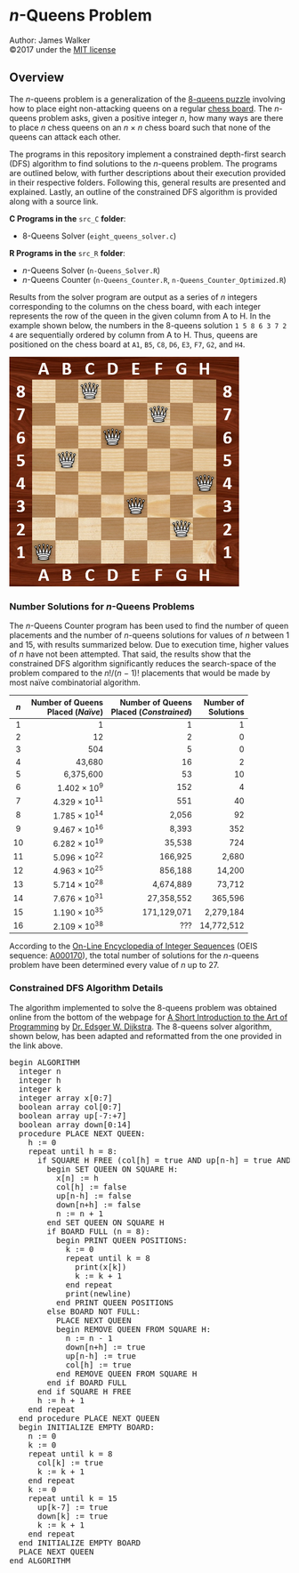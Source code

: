 # _n_-Queens Problem  
Author: James Walker  
©2017 under the [MIT license]  

## Overview  
The _n_-queens problem is a generalization of the [8-queens puzzle] involving how to place eight non-attacking queens on a regular [chess board]. The _n_-queens problem asks, given a positive integer _n_,  how many ways are there to place _n_ chess queens on an _n_ × _n_ chess board such that none of the queens can attack each other.  

The programs in this repository implement a constrained depth-first search (DFS) algorithm to find solutions to the _n_-queens problem. The programs are outlined below, with further descriptions about their execution provided in their respective folders. Following this, general results are presented and explained. Lastly, an outline of the constrained DFS algorithm is provided along with a source link.  

**C Programs in the** `src_C` **folder**:  
- 8-Queens Solver (`eight_queens_solver.c`)  

**R Programs in the** `src_R` **folder**:  
- _n_-Queens Solver (`n-Queens_Solver.R`)  
- _n_-Queens Counter (`n-Queens_Counter.R`, `n-Queens_Counter_Optimized.R`)  

Results from the solver program are output as a series of _n_ integers corresponding to the columns on the chess board, with each integer represents the row of the queen in the given column from A to H. In the example shown below, the numbers in the 8-queens solution `1 5 8 6 3 7 2 4` are sequentially ordered by column from A to H. Thus, queens are positioned on the chess board at `A1`, `B5`, `C8`, `D6`, `E3`, `F7`, `G2`, and `H4`.  

<img src="./img/8-Queens_Example.png" title="One Solution to the 8-Queens Problem" alt="8-Queens Solution Example" height="413" width="413"/>   
  
### Number Solutions for _n_-Queens Problems  
The _n_-Queens Counter program has been used to find the number of queen placements and the number of _n_-queens solutions for values of _n_ between 1 and 15, with results summarized below. Due to execution time, higher values of _n_ have not been attempted. That said, the results show that the constrained DFS algorithm significantly reduces the search-space of the problem compared to the _n_!/(_n_ − 1)! placements that would be made by most naïve combinatorial algorithm.  

| <div><em>n</em></div> | <div>Number of Queens</div><div>Placed (<em>Naïve</em>)</div> | <div>Number of Queens</div><div>Placed (<em>Constrained</em>)</div> | <div>Number of</div><div>Solutions</div> |  
|:---:|------------------------:|------------:|-----------:|  
|   1 |                       1 |           1 |          1 |  
|   2 |                      12 |           2 |          0 |  
|   3 |                     504 |           5 |          0 |  
|   4 |                  43,680 |          16 |          2 |  
|   5 |               6,375,600 |          53 |         10 |  
|   6 |  1.402 × 10<sup>9</sup> |         152 |          4 |  
|   7 | 4.329 × 10<sup>11</sup> |         551 |         40 |  
|   8 | 1.785 × 10<sup>14</sup> |       2,056 |         92 |  
|   9 | 9.467 × 10<sup>16</sup> |       8,393 |        352 |  
|  10 | 6.282 × 10<sup>19</sup> |      35,538 |        724 |  
|  11 | 5.096 × 10<sup>22</sup> |     166,925 |      2,680 |  
|  12 | 4.963 × 10<sup>25</sup> |     856,188 |     14,200 |  
|  13 | 5.714 × 10<sup>28</sup> |   4,674,889 |     73,712 |  
|  14 | 7.676 × 10<sup>31</sup> |  27,358,552 |    365,596 |  
|  15 | 1.190 × 10<sup>35</sup> | 171,129,071 |  2,279,184 |  
|  16 | 2.109 × 10<sup>38</sup> |         ??? | 14,772,512 |  

According to the [On-Line Encyclopedia of Integer Sequences] \(OEIS sequence: [A000170]), the total number of solutions for the _n_-queens problem have been determined every value of _n_ up to 27.  

### Constrained DFS Algorithm Details  
The algorithm implemented to solve the 8-queens problem was obtained online from the bottom of the webpage for [A Short Introduction to the Art of Programming] by [Dr. Edsger W. Dijkstra]. The 8-queens solver algorithm, shown below, has been adapted and reformatted from the one provided in the link above.  

<pre>begin ALGORITHM  
  integer n  
  integer h  
  integer k  
  integer array x[0:7]  
  boolean array col[0:7]  
  boolean array up[-7:+7]  
  boolean array down[0:14]  
  procedure PLACE NEXT QUEEN:  
    h := 0  
    repeat until h = 8:  
      if SQUARE H FREE (col[h] = true AND up[n-h] = true AND down[n+h] = true):  
        begin SET QUEEN ON SQUARE H:  
          x[n] := h  
          col[h] := false  
          up[n-h] := false  
          down[n+h] := false  
          n := n + 1  
        end SET QUEEN ON SQUARE H  
        if BOARD FULL (n = 8):  
          begin PRINT QUEEN POSITIONS:  
            k := 0  
            repeat until k = 8  
              print(x[k])  
              k := k + 1  
            end repeat  
            print(newline)  
          end PRINT QUEEN POSITIONS  
        else BOARD NOT FULL:  
          PLACE NEXT QUEEN  
          begin REMOVE QUEEN FROM SQUARE H:  
            n := n - 1  
            down[n+h] := true  
            up[n-h] := true  
            col[h] := true  
          end REMOVE QUEEN FROM SQUARE H  
        end if BOARD FULL  
      end if SQUARE H FREE  
      h := h + 1  
    end repeat  
  end procedure PLACE NEXT QUEEN  
  begin INITIALIZE EMPTY BOARD:  
    n := 0  
    k := 0  
    repeat until k = 8  
      col[k] := true  
      k := k + 1  
    end repeat  
    k := 0  
    repeat until k = 15  
      up[k-7] := true  
      down[k] := true  
      k := k + 1  
    end repeat  
  end INITIALIZE EMPTY BOARD
  PLACE NEXT QUEEN  
end ALGORITHM</pre>   

[MIT license]: http://www.opensource.org/licenses/mit-license.php  
[8-queens puzzle]: http://wikipedia.org/wiki/Eight_queens_puzzle  
[chess board]: http://wikipedia.org/wiki/Chessboard  
[On-Line Encyclopedia of Integer Sequences]: http://oeis.org  
[A000170]: http://oeis.org/A000170  
[A Short Introduction to the Art of Programming]: http://www.cs.utexas.edu/users/EWD/transcriptions/EWD03xx/EWD316.9.html  
[Dr. Edsger W. Dijkstra]: http://wikipedia.org/wiki/Edsger_W._Dijkstra  
